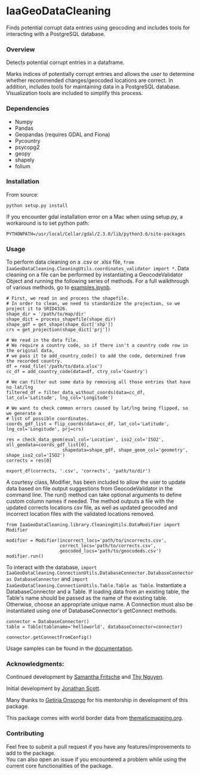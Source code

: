 # IaaGeoDataCleaning
Finds potential corrupt data entries using geocoding and includes tools for interacting with a PostgreSQL
database.

### Overview
Detects potential corrupt entries in a dataframe.

Marks indices of potentially corrupt entries and allows the user to determine whether recommended changes/geocoded locations are correct.
 In addition, includes tools for maintaining data in a PostgreSQL database. Visualization tools are included to simplify this process.

### Dependencies

* Numpy
* Pandas
* Geopandas (requires GDAL and Fiona)
* Pycountry
* psycopg2
* geopy
* shapely
* folium

### Installation
From source:
```
python setup.py install
```

If you encounter gdal installation error on a Mac when using setup.py, a workaround is to set python path: 

``` 
PYTHONPATH=/usr/local/Cellar/gdal/2.3.0/lib/python3.6/site-packages
```
 
### Usage
To perform data cleaning on a .csv or .xlsx file, ```from IaaGeoDataCleaning.CleaningUtils.coordinates_validator import *```.
Data cleaning on a file can be performed by instantiating a GeocodeValidator Object and running the following series of methods.
For a full walkthrough of various methods, go to [examples.ipynb](IaaGeoDataCleaning/CleaningUtils/examples.ipynb). 

```
# First, we read in and process the shapefile. 
# In order to clean, we need to standardize the projection, so we project it to SRID4326.
shape_dir = '/path/to/map/dir'
shape_dict = process_shapefile(shape_dir)
shape_gdf = get_shape(shape_dict['shp'])
crs = get_projection(shape_dict['prj'])

# We read in the data file.
# We require a country code, so if there isn't a country code row in the original data,
# we pass it to add_country_code() to add the code, determined from the recorded country.
df = read_file('/path/to/data.xlsx')
cc_df = add_country_code(data=df, ctry_col='Country')

# We can filter out some data by removing all those entries that have no lat/lng
filtered_df = filter_data_without_coords(data=cc_df, lat_col='Latitude', lng_col='Longitude')

# We want to check common errors caused by lat/lng being flipped, so we generate a
# list of possible coordinates.
coords_gdf_list = flip_coords(data=cc_df, lat_col='Latitude', lng_col='Longitude', prj=crs)

res = check_data_geom(eval_col='Location', iso2_col='ISO2', all_geodata=coords_gdf_list[0], 
                     shapedata=shape_gdf, shape_geom_col='geometry', shape_iso2_col='ISO2')
corrects = res[0]

export_df(corrects, '.csv', 'corrects', 'path/to/dir')
```

A courtesy class, Modifier, has been included to allow the user to update data based on file output suggestions from GeocodeValidator in the command line.
The run() method can take optional arguments to define custom column names if needed. The method outputs a file with
the updated corrects locations csv file, as well as updated geocoded and incorrect location files with the validated
locations removed. 

```
from IaaGeoDataCleaning.library.CleaningUtils.DataModifier import Modifier

modifier = Modifier(incorrect_locs='path/to/incorrects.csv', 
                    correct_locs='path/to/corrects.csv',
                    geocoded_locs='path/to/geocodeds.csv')
modifier.run()
```


To interact with the database, ```import IaaGeoDataCleaning.ConnectionUtils.DatabaseConnector.DatabaseConnector as DatabaseConnector``` and ```import IaaGeoDataCleaning.ConnectionUtils.Table.Table as Table```. Instantiate a DatabaseConnector and a Table. If loading data from an existing table, the Table's
name should be passed as the name of the existing table. Otherwise, choose an appropriate unique name. A Connection must also be instantiated using one of 
DatabaseConnector's getConnect methods.

```
connector = DatabaseConnector()
table = Table(tablename='helloworld', databaseConnector=connector)

connector.getConnectFromConfig()
```

Usage samples can be found in the [documentation](https://sammy-f.github.io/IaaGeoDataCleaning/).

### Acknowledgments:

Continued development by [Samantha Fritsche](https://github.com/Sammy-F) and [Thy Nguyen](https://github.com/thytng).

Initial development by  [Jonathan Scott](https://github.com/lionely/).

Many thanks to [Getiria Onsongo](https://github.com/getiria-onsongo/) for his mentorship in development of this package.

This package comes with world border data from [thematicmapping.org](http://thematicmapping.org/downloads/world_borders.php).

### Contributing

Feel free to submit a pull request if you have any features/improvements to add to the package. \
You can also open an issue if you encountered a problem while using the current core functionalities of the package.

